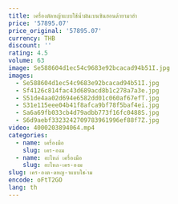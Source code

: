 ```yaml
---
title: เครื่องตัดหญ้าแบบใช้น้ำมันเบนซินฮอนด้ายามาฮ่า
price: '57895.07'
price_original: '57895.07'
currency: THB
discount: ''
rating: 4.5
volume: 63
image: Se588604d1ec54c9683e92bcacad94b51I.jpg
images:
  - Se588604d1ec54c9683e92bcacad94b51I.jpg
  - Sf4126c814fac43d689acd8b1c278a7a3e.jpg
  - S51de4aa02d694e6582dd01c060af67efT.jpg
  - S31e115eee04b41f8afca9bf78f5baf4ei.jpg
  - Sa6a69fb033cb4d79adbb773f16fc0488S.jpg
  - S6d9aebf3323242709783961996ef88f7Z.jpg
video: 4000203894064.mp4
categories:
  - name: เครื่องมือ
    slug: เคร-องม
  - name: อะไหล่ เครื่องมือ
    slug: อะไหล-เคร-องม
slug: เคร-องต-ดหญ-าแบบใช-ำม
encode: oFtT2GO
lang: th
---
```

  